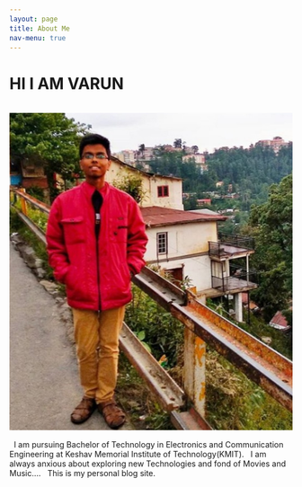 ```yaml
---
layout: page
title: About Me
nav-menu: true
---
```


# HI I AM VARUN

&nbsp; &nbsp; &nbsp; &nbsp; &nbsp;&nbsp; &nbsp; &nbsp; &nbsp; &nbsp; &nbsp; &nbsp; &nbsp; &nbsp; &nbsp; ![](assets/images/banner.JPG)

&nbsp; I am pursuing Bachelor of Technology in Electronics and Communication Engineering at Keshav Memorial Institute of Technology(KMIT).
&nbsp; I am always anxious about exploring new Technologies and fond of Movies and Music....
&nbsp; This is my personal blog site.

